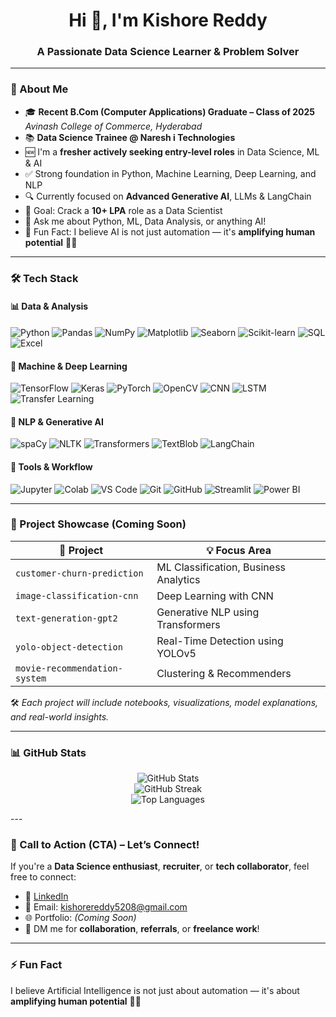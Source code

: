 <h1 align="center">Hi 👋, I'm Kishore Reddy</h1>
<h3 align="center">A Passionate Data Science Learner & Problem Solver</h3>

---

### 🚀 About Me

- 🎓 **Recent B.Com (Computer Applications) Graduate – Class of 2025**  
  *Avinash College of Commerce, Hyderabad*
- 📚 **Data Science Trainee @ Naresh i Technologies**
- 🆕 I'm a **fresher actively seeking entry-level roles** in Data Science, ML & AI  
- ✅ Strong foundation in Python, Machine Learning, Deep Learning, and NLP  
- 🔍 Currently focused on **Advanced Generative AI**, LLMs & LangChain  
- 🎯 Goal: Crack a **10+ LPA** role as a Data Scientist  
- 💬 Ask me about Python, ML, Data Analysis, or anything AI!  
- 🧠 Fun Fact: I believe AI is not just automation — it's **amplifying human potential** 🧠💡

---

### 🛠 Tech Stack

#### 📊 Data & Analysis  
![Python](https://img.shields.io/badge/Python-3776AB?style=for-the-badge&logo=python&logoColor=white)
![Pandas](https://img.shields.io/badge/Pandas-150458?style=for-the-badge&logo=pandas&logoColor=white)
![NumPy](https://img.shields.io/badge/NumPy-013243?style=for-the-badge&logo=numpy&logoColor=white)
![Matplotlib](https://img.shields.io/badge/Matplotlib-11557C?style=for-the-badge&logo=matplotlib&logoColor=white)
![Seaborn](https://img.shields.io/badge/Seaborn-2D7188?style=for-the-badge)
![Scikit-learn](https://img.shields.io/badge/Scikit--learn-F7931E?style=for-the-badge&logo=scikit-learn&logoColor=white)
![SQL](https://img.shields.io/badge/SQL-4479A1?style=for-the-badge&logo=mysql&logoColor=white)
![Excel](https://img.shields.io/badge/Excel-217346?style=for-the-badge&logo=microsoft-excel&logoColor=white)

#### 🧠 Machine & Deep Learning  
![TensorFlow](https://img.shields.io/badge/TensorFlow-FF6F00?style=for-the-badge&logo=tensorflow&logoColor=white)
![Keras](https://img.shields.io/badge/Keras-D00000?style=for-the-badge&logo=keras&logoColor=white)
![PyTorch](https://img.shields.io/badge/PyTorch-EE4C2C?style=for-the-badge&logo=pytorch&logoColor=white)
![OpenCV](https://img.shields.io/badge/OpenCV-5C3EE8?style=for-the-badge&logo=opencv&logoColor=white)
![CNN](https://img.shields.io/badge/CNN-FF6F91?style=for-the-badge)
![LSTM](https://img.shields.io/badge/LSTM-0066A1?style=for-the-badge)
![Transfer Learning](https://img.shields.io/badge/Transfer%20Learning-8E44AD?style=for-the-badge)

#### 💬 NLP & Generative AI  
![spaCy](https://img.shields.io/badge/spaCy-09A3D5?style=for-the-badge)
![NLTK](https://img.shields.io/badge/NLTK-91DC5A?style=for-the-badge)
![Transformers](https://img.shields.io/badge/Transformers-Huggingface-yellow?style=for-the-badge)
![TextBlob](https://img.shields.io/badge/TextBlob-FF8C00?style=for-the-badge)
![LangChain](https://img.shields.io/badge/LangChain-000000?style=for-the-badge)

#### 🧰 Tools & Workflow  
![Jupyter](https://img.shields.io/badge/Jupyter-F37626?style=for-the-badge&logo=jupyter&logoColor=white)
![Colab](https://img.shields.io/badge/Colab-F9AB00?style=for-the-badge&logo=google-colab&logoColor=white)
![VS Code](https://img.shields.io/badge/VS%20Code-007ACC?style=for-the-badge&logo=visual-studio-code&logoColor=white)
![Git](https://img.shields.io/badge/Git-F05032?style=for-the-badge&logo=git&logoColor=white)
![GitHub](https://img.shields.io/badge/GitHub-181717?style=for-the-badge&logo=github&logoColor=white)
![Streamlit](https://img.shields.io/badge/Streamlit-FF4B4B?style=for-the-badge&logo=streamlit&logoColor=white)
![Power BI](https://img.shields.io/badge/Power%20BI-F2C811?style=for-the-badge&logo=powerbi&logoColor=black)

---

### 📂 Project Showcase (Coming Soon)

| 📁 Project | 💡 Focus Area |
|-----------|----------------|
| `customer-churn-prediction` | ML Classification, Business Analytics |
| `image-classification-cnn` | Deep Learning with CNN |
| `text-generation-gpt2` | Generative NLP using Transformers |
| `yolo-object-detection` | Real-Time Detection using YOLOv5 |
| `movie-recommendation-system` | Clustering & Recommenders |

🛠️ *Each project will include notebooks, visualizations, model explanations, and real-world insights.*

---

### 📊 GitHub Stats

<p align="center">
  <img src="https://github-readme-stats.vercel.app/api?username=kishorereddy-ai&show_icons=true&theme=gruvbox&hide_border=true&count_private=true" alt="GitHub Stats" />
  <br/>
  <img src="https://github-readme-streak-stats.herokuapp.com?user=kishorereddy-ai&theme=gruvbox&hide_border=true" alt="GitHub Streak" />
  <br/>
  <img src="https://github-readme-stats.vercel.app/api/top-langs/?username=kishorereddy-ai&layout=compact&theme=gruvbox&hide_border=true" alt="Top Languages" />
</p>
---

### 📣 Call to Action (CTA) – Let’s Connect!

If you're a **Data Science enthusiast**, **recruiter**, or **tech collaborator**, feel free to connect:

- 🔗 [LinkedIn](www.linkedin.com/in/nkishorekumarreddy)
- 📧 Email: kishorereddy5208@gmail.com  
- 🌐 Portfolio: *(Coming Soon)*  
- 💬 DM me for **collaboration**, **referrals**, or **freelance work**!

---

### ⚡ Fun Fact  
I believe Artificial Intelligence is not just about automation — it's about **amplifying human potential** 🧠💡

